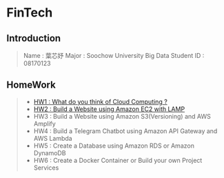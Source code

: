 # FinTech
## Introduction
>  Name : 葉芯妤
>  Major : Soochow University Big Data
>  Student ID : 08170123
## HomeWork

> * [HW1 : What do you think of Cloud Computing ?](https://github.com/Katrina00/FinTech/blob/main/HW1/HW1.md)
> * [HW2 : Build a Website using Amazon EC2 with LAMP](https://youtu.be/XJgfqAS-yCE)
> * HW3 : Build a Website using Amazon S3(Versioning) and AWS Amplify
> * HW4 : Build a Telegram Chatbot using Amazon API Gateway and AWS Lambda
> * HW5 : Create a Database using Amazon RDS or Amazon DynamoDB
> * HW6 : Create a Docker Container or Build your own Project Services

## 
